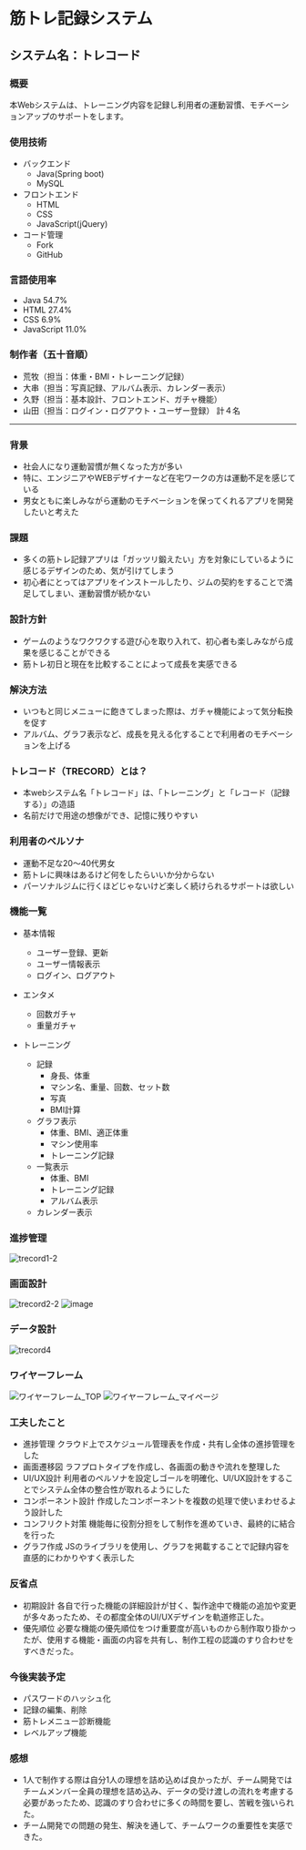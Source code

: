 # 筋トレ記録システム
## システム名：トレコード

### 概要
本Webシステムは、トレーニング内容を記録し利用者の運動習慣、モチベーションアップのサポートをします。

### 使用技術
- バックエンド
    - Java(Spring boot)
    - MySQL
- フロントエンド
    - HTML
    - CSS
    - JavaScript(jQuery)
- コード管理
    - Fork
    - GitHub

### 言語使用率
- Java 54.7%
- HTML 27.4%
- CSS 6.9%
- JavaScript 11.0%

### 制作者（五十音順）
- 荒牧（担当：体重・BMI・トレーニング記録）
- 大串（担当：写真記録、アルバム表示、カレンダー表示）
- 久野（担当：基本設計、フロントエンド、ガチャ機能）
- 山田（担当：ログイン・ログアウト・ユーザー登録）
  計４名


 ***


### 背景
- 社会人になり運動習慣が無くなった方が多い
- 特に、エンジニアやWEBデザイナーなど在宅ワークの方は運動不足を感じている
- 男女ともに楽しみながら運動のモチベーションを保ってくれるアプリを開発したいと考えた

### 課題
- 多くの筋トレ記録アプリは「ガッツリ鍛えたい」方を対象にしているように感じるデザインのため、気が引けてしまう
- 初心者にとってはアプリをインストールしたり、ジムの契約をすることで満足してしまい、運動習慣が続かない

### 設計方針
- ゲームのようなワクワクする遊び心を取り入れて、初心者も楽しみながら成果を感じることができる
- 筋トレ初日と現在を比較することによって成長を実感できる

### 解決方法
- いつもと同じメニューに飽きてしまった際は、ガチャ機能によって気分転換を促す
- アルバム、グラフ表示など、成長を見える化することで利用者のモチベーションを上げる

### トレコード（TRECORD）とは？
- 本webシステム名「トレコード」は、「トレーニング」と「レコード（記録する）」の造語
- 名前だけで用途の想像ができ、記憶に残りやすい

### 利用者のペルソナ
- 運動不足な20～40代男女
- 筋トレに興味はあるけど何をしたらいいか分からない
- パーソナルジムに行くほどじゃないけど楽しく続けられるサポートは欲しい

### 機能一覧
- 基本情報
    - ユーザー登録、更新
    - ユーザー情報表示
    - ログイン、ログアウト

- エンタメ
    - 回数ガチャ
    - 重量ガチャ

- トレーニング
    - 記録
        - 身長、体重
        - マシン名、重量、回数、セット数
        - 写真
        - BMI計算
    - グラフ表示
        - 体重、BMI、適正体重
        - マシン使用率
        - トレーニング記録
    - 一覧表示
        - 体重、BMI
        - トレーニング記録
        - アルバム表示
    - カレンダー表示

### 進捗管理
![trecord1-2](https://github.com/Erina-Aramaki/TRECORD/assets/75921588/e306f608-bb9a-48b7-bda8-f2bcf8155ad8)

### 画面設計
![trecord2-2](https://github.com/Erina-Aramaki/TRECORD/assets/75921588/6c02ff70-c45b-4fdc-9245-e21b808dae09)
![image](https://github.com/hisano2309/TRECORD/assets/150416585/5f0e3b46-0ce7-4afb-9316-10737c295fd9)


### データ設計
![trecord4](https://github.com/Erina-Aramaki/TRECORD/assets/75921588/cc4d62b9-c225-4a1b-98f2-e1a281a55b88)

### ワイヤーフレーム
![ワイヤーフレーム_TOP](https://github.com/Erina-Aramaki/TRECORD/assets/75921588/7cf1cf7b-7384-4ace-a7c1-1ecf749fd05e)
![ワイヤーフレーム_マイページ](https://github.com/Erina-Aramaki/TRECORD/assets/75921588/e707b899-5c4d-4cf1-86d8-e68bf570825d)

### 工夫したこと
- 進捗管理
  クラウド上でスケジュール管理表を作成・共有し全体の進捗管理をした
- 画面遷移図
  ラフプロトタイプを作成し、各画面の動きや流れを整理した
- UI/UX設計
  利用者のペルソナを設定しゴールを明確化、UI/UX設計をすることでシステム全体の整合性が取れるようにした
- コンポーネント設計
  作成したコンポーネントを複数の処理で使いまわせるよう設計した
- コンフリクト対策
  機能毎に役割分担をして制作を進めていき、最終的に結合を行った
- グラフ作成
  JSのライブラリを使用し、グラフを掲載することで記録内容を直感的にわかりやすく表示した

### 反省点
- 初期設計
  各自で行った機能の詳細設計が甘く、製作途中で機能の追加や変更が多々あったため、その都度全体のUI/UXデザインを軌道修正した。
- 優先順位
  必要な機能の優先順位をつけ重要度が高いものから制作取り掛かったが、使用する機能・画面の内容を共有し、制作工程の認識のすり合わせをすべきだった。

### 今後実装予定
- パスワードのハッシュ化
- 記録の編集、削除
- 筋トレメニュー診断機能
- レベルアップ機能

### 感想
- 1人で制作する際は自分1人の理想を詰め込めば良かったが、チーム開発ではチームメンバー全員の理想を詰め込み、データの受け渡しの流れを考慮する必要があったため、認識のすり合わせに多くの時間を要し、苦戦を強いられた。
- チーム開発での問題の発生、解決を通して、チームワークの重要性を実感できた。
